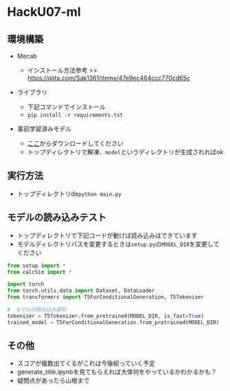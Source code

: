 # HackU07-ml

## 環境構築
- Mecab
  - インストール方法参考 >> https://qiita.com/Sak1361/items/47e9ec464ccc770cd65c

- ライブラリ
  - 下記コマンドでインストール  
  - `pip install -r requirements.txt`  

- 事前学習済みモデル
  - [ここ](https://drive.google.com/drive/folders/1VngpilapaaN-jH3x1KPfzmYkHUItaR8j?usp=sharing )からダウンロードしてください
  - トップディレクトリで解凍、`model`というディレクトリが生成されればok

## 実行方法
- トップディレクトリde`python main.py`

## モデルの読み込みテスト
- トップディレクトリで下記コードが動けば読み込みはできています
- モデルディレクトリパスを変更するときは`setup.py`の`MODEL_DIR`を変更してください
```python
from setup import *
from calcSim import *

import torch
from torch.utils.data import Dataset, DataLoader
from transformers import T5ForConditionalGeneration, T5Tokenizer

#　モデルの読み込み部分
tokenizer = T5Tokenizer.from_pretrained(MODEL_DIR, is_fast=True)
trained_model = T5ForConditionalGeneration.from_pretrained(MODEL_DIR)
```

## その他
- スコアが複数出てくるがこれは今後絞っていく予定
- generate_title.ipynbを見てもらえれば大体何をやっているかわかるかも？
- 疑問点があったら山根まで
